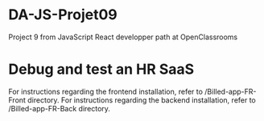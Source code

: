 # DA-JS-Projet09
 
Project 9 from JavaScript React developper path at OpenClassrooms

# Debug and test an HR SaaS

For instructions regarding the frontend installation, refer to /Billed-app-FR-Front directory.
For instructions regarding the backend installation, refer to /Billed-app-FR-Back directory.
